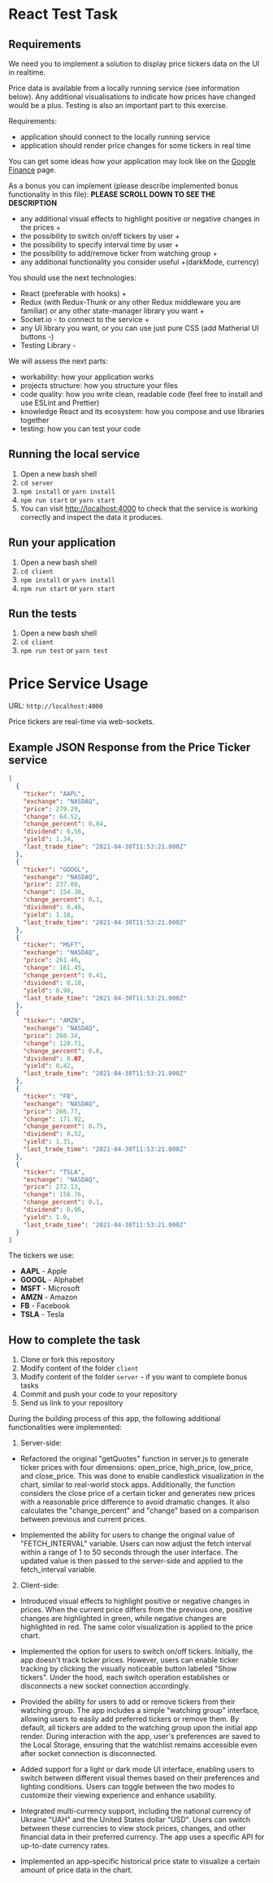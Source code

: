 # React Test Task

## Requirements

We need you to implement a solution to display price tickers data on the UI in realtime.

Price data is available from a locally running service (see information below). Any additional visualisations to indicate how prices have changed would be a plus. Testing is also an important part to this exercise.

Requirements:

- application should connect to the locally running service
- application should render price changes for some tickers in real time

You can get some ideas how your application may look like on the [Google Finance](https://www.google.com/finance/) page.

As a bonus you can implement (please describe implemented bonus functionality in this file): **PLEASE SCROLL DOWN TO SEE THE DESCRIPTION**

- any additional visual effects to highlight positive or negative changes in the prices +
- the possibility to switch on/off tickers by user +
- the possibility to specify interval time by user +
- the possibility to add/remove ticker from watching group +
- any additional functionality you consider useful +(darkMode, currency)

You should use the next technologies:

- React (preferable with hooks) +
- Redux (with Redux-Thunk or any other Redux middleware you are familiar) or any other state-manager library you want +
- Socket.io - to connect to the service +
- any UI library you want, or you can use just pure CSS (add Matherial UI buttons -)
- Testing Library -

We will assess the next parts:

- workability: how your application works
- projects structure: how you structure your files
- code quality: how you write clean, readable code (feel free to install and use ESLint and Prettier)
- knowledge React and its ecosystem: how you compose and use libraries together
- testing: how you can test your code

## Running the local service

1. Open a new bash shell
2. `cd server`
3. `npm install` or `yarn install`
4. `npm run start` or `yarn start`
5. You can visit [http://localhost:4000](http://localhost:4000) to check that the service is working correctly and inspect the data it produces.

## Run your application

1. Open a new bash shell
2. `cd client`
3. `npm install` or `yarn install`
4. `npm run start` or `yarn start`

## Run the tests

1. Open a new bash shell
2. `cd client`
3. `npm run test` or `yarn test`

# Price Service Usage

URL:
`http://localhost:4000`

Price tickers are real-time via web-sockets.

## Example JSON Response from the Price Ticker service

```json
[
  {
    "ticker": "AAPL",
    "exchange": "NASDAQ",
    "price": 279.29,
    "change": 64.52,
    "change_percent": 0.84,
    "dividend": 0.56,
    "yield": 1.34,
    "last_trade_time": "2021-04-30T11:53:21.000Z"
  },
  {
    "ticker": "GOOGL",
    "exchange": "NASDAQ",
    "price": 237.08,
    "change": 154.38,
    "change_percent": 0.1,
    "dividend": 0.46,
    "yield": 1.18,
    "last_trade_time": "2021-04-30T11:53:21.000Z"
  },
  {
    "ticker": "MSFT",
    "exchange": "NASDAQ",
    "price": 261.46,
    "change": 161.45,
    "change_percent": 0.41,
    "dividend": 0.18,
    "yield": 0.98,
    "last_trade_time": "2021-04-30T11:53:21.000Z"
  },
  {
    "ticker": "AMZN",
    "exchange": "NASDAQ",
    "price": 260.34,
    "change": 128.71,
    "change_percent": 0.6,
    "dividend": 0.07,
    "yield": 0.42,
    "last_trade_time": "2021-04-30T11:53:21.000Z"
  },
  {
    "ticker": "FB",
    "exchange": "NASDAQ",
    "price": 266.77,
    "change": 171.92,
    "change_percent": 0.75,
    "dividend": 0.52,
    "yield": 1.31,
    "last_trade_time": "2021-04-30T11:53:21.000Z"
  },
  {
    "ticker": "TSLA",
    "exchange": "NASDAQ",
    "price": 272.13,
    "change": 158.76,
    "change_percent": 0.1,
    "dividend": 0.96,
    "yield": 1.0,
    "last_trade_time": "2021-04-30T11:53:21.000Z"
  }
]
```

The tickers we use:

- **AAPL** - Apple
- **GOOGL** - Alphabet
- **MSFT** - Microsoft
- **AMZN** - Amazon
- **FB** - Facebook
- **TSLA** - Tesla

## How to complete the task

1. Clone or fork this repository
2. Modify content of the folder `client`
3. Modify content of the folder `server` - if you want to complete bonus tasks
4. Commit and push your code to your repository
5. Send us link to your repository

During the building process of this app, the following additional functionalities were implemented:

1. Server-side:

- Refactored the original "getQuotes" function in server.js to generate ticker prices with four dimensions: open_price, high_price, low_price, and close_price. This was done to enable candlestick visualization in the chart, similar to real-world stock apps. Additionally, the function considers the close price of a certain ticker and generates new prices with a reasonable price difference to avoid dramatic changes. It also calculates the "change_percent" and "change" based on a comparison between previous and current prices.

- Implemented the ability for users to change the original value of "FETCH_INTERVAL" variable. Users can now adjust the fetch interval within a range of 1 to 50 seconds through the user interface. The updated value is then passed to the server-side and applied to the fetch_interval variable.

2. Client-side:

- Introduced visual effects to highlight positive or negative changes in prices. When the current price differs from the previous one, positive changes are highlighted in green, while negative changes are highlighted in red. The same color visualization is applied to the price chart.

- Implemented the option for users to switch on/off tickers. Initially, the app doesn't track ticker prices. However, users can enable ticker tracking by clicking the visually noticeable button labeled "Show tickers". Under the hood, each switch operation establishes or disconnects a new socket connection accordingly.

- Provided the ability for users to add or remove tickers from their watching group. The app includes a simple "watching group" interface, allowing users to easily add preferred tickers or remove them. By default, all tickers are added to the watching group upon the initial app render.
  During interaction with the app, user's preferences are saved to the Local Storage, ensuring that the watchlist remains accessible even after socket connection is disconnected.

- Added support for a light or dark mode UI interface, enabling users to switch between different visual themes based on their preferences and lighting conditions. Users can toggle between the two modes to customize their viewing experience and enhance usability.

- Integrated multi-currency support, including the national currency of Ukraine "UAH" and the United States dollar "USD". Users can switch between these currencies to view stock prices, changes, and other financial data in their preferred currency. The app uses a specific API for up-to-date currency rates.

- Implemented an app-specific historical price state to visualize a certain amount of price data in the chart.
